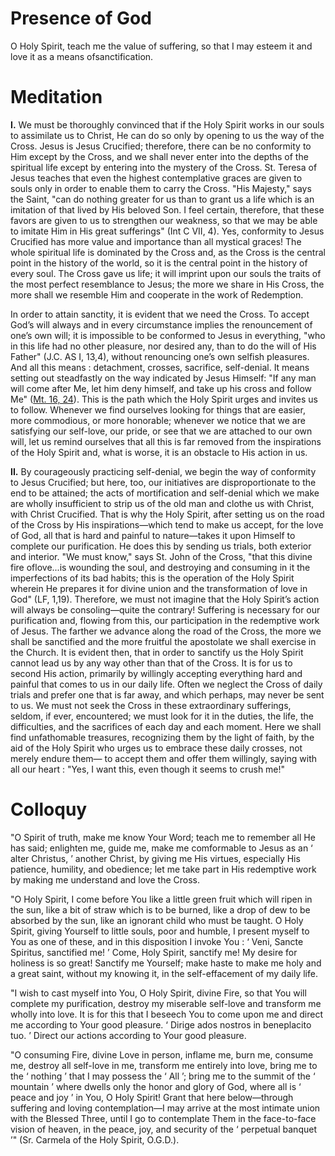 # Presence of God

O Holy Spirit, teach me the value of suffering, so that I may esteem it and love it as a means ofsanctification.

# Meditation

**I.** We must be thoroughly convinced that if the Holy Spirit works in our souls to assimilate us to Christ, He can do so only by opening to us the way of the Cross. Jesus is Jesus Crucified; therefore, there can be no conformity to Him except by the Cross, and we shall never enter into the depths of the spiritual life except by entering into the mystery of the Cross. St. Teresa of Jesus teaches that even the highest contemplative graces are given to souls only in order to enable them to carry the Cross. "His Majesty," says the Saint, "can do nothing greater for us than to grant us a life which is an imitation of that lived by His beloved Son. I feel certain, therefore, that these favors are given to us to strengthen our weakness, so that we may be able to imitate Him in His great sufferings" (Int C VII, 4). Yes, conformity to Jesus Crucified has more value and importance than all mystical graces! The whole spiritual life is dominated by the Cross and, as the Cross is the central point in the history of the world, so it is the central point in the history of every soul. The Cross gave us life; it will imprint upon our souls the traits of the most perfect resemblance to Jesus; the more we share in His Cross, the more shall we resemble Him and cooperate in the work of Redemption.

In order to attain sanctity, it is evident that we need the Cross. To accept God’s will always and in every circumstance implies the renouncement of one’s own will; it is impossible to be conformed to Jesus in everything, "who in this life had no other pleasure, nor desired any, than to do the will of His Father" (J.C. AS I, 13,4), without renouncing one’s own selfish pleasures. And all this means : detachment, crosses, sacrifice, self-denial. It means setting out steadfastly on the way indicated by Jesus Himself: "If any man will come after Me, let him deny himself, and take up his cross and follow Me" ([Mt. 16, 24](https://vulgata.online/bible/Mt.16?ed=DR2&vfn=DR2.Mt.16.24:vs)). This is the path which the Holy Spirit urges and invites us to follow. Whenever we find ourselves looking for things that are easier, more commodious, or more honorable; whenever we notice that we are satisfying our self-love, our pride, or see that we are attached to our own will, let us remind ourselves that all this is far removed from the inspirations of the Holy Spirit and, what is worse, it is an obstacle to His action in us.

**II.** By courageously practicing self-denial, we begin the way of conformity to Jesus Crucified; but here, too, our initiatives are disproportionate to the end to be attained; the acts of mortification and self-denial which we make are wholly insufficient to strip us of the old man and clothe us with Christ, with Christ Crucified. That is why the Holy Spirit, after setting us on the road of the Cross by His inspirations—which tend to make us accept, for the love of God, all that is hard and painful to nature—takes it upon Himself to complete our purification. He does this by sending us trials, both exterior and interior. "We must know," says St. John of the Cross, "that this divine fire oflove...is wounding the soul, and destroying and consuming in it the imperfections of its bad habits; this is the operation of the Holy Spirit wherein He prepares it for divine union and the transformation of love in God" (LF, 1,19). Therefore, we must not imagine that the Holy Spirit’s action will always be consoling—quite the contrary! Suffering is necessary for our purification and, flowing from this, our participation in the redemptive work of Jesus. The farther we advance along the road of the Cross, the more we shall be sanctified and the more fruitful the apostolate we shall exercise in the Church. It is evident then, that in order to sanctify us the Holy Spirit cannot lead us by any way other than that of the Cross. It is for us to second His action, primarily by willingly accepting everything hard and painful that comes to us in our daily life. Often we neglect the Cross of daily trials and prefer one that is far away, and which perhaps, may never be sent to us. We must not seek the Cross in these extraordinary sufferings, seldom, if ever, encountered; we must look for it in the duties, the life, the difficulties, and the sacrifices of each day and each moment. Here we shall find unfathomable treasures, recognizing them by the light of faith, by the aid of the Holy Spirit who urges us to embrace these daily crosses, not merely endure them— to accept them and offer them willingly, saying with all our heart : "Yes, I want this, even though it seems to crush me!"

# Colloquy

"O Spirit of truth, make me know Your Word; teach me to remember all He has said; enlighten me, guide me, make me comformable to Jesus as an ‘ alter Christus, ’ another Christ, by giving me His virtues, especially His patience, humility, and obedience; let me take part in His redemptive work by making me understand and love the Cross.

"O Holy Spirit, I come before You like a little green fruit which will ripen in the sun, like a bit of straw which is to be burned, like a drop of dew to be absorbed by the sun, like an ignorant child who must be taught. O Holy Spirit, giving Yourself to little souls, poor and humble, I present myself to You as one of these, and in this disposition I invoke You : ‘ Veni, Sancte Spiritus, sanctified me! ’ Come, Holy Spirit, sanctify me! My desire for holiness is so great! Sanctify me Yourself; make haste to make me holy and a great saint, without my knowing it, in the self-effacement of my daily life.

"I wish to cast myself into You, O Holy Spirit, divine Fire, so that You will complete my purification, destroy my miserable self-love and transform me wholly into love. It is for this that I beseech You to come upon me and direct me according to Your good pleasure. ‘ Dirige ados nostros in beneplacito tuo. ’ Direct our actions according to Your good pleasure.

"O consuming Fire, divine Love in person, inflame me, burn me, consume me, destroy all self-love in me, transform me entirely into love, bring me to the ‘ nothing ’ that I may possess the ‘ All ’; bring me to the summit of the ‘ mountain ’ where dwells only the honor and glory of God, where all is ‘ peace and joy ’ in You, O Holy Spirit! Grant that here below—through suffering and loving contemplation—I may arrive at the most intimate union with the Blessed Three, until I go to contemplate Them in the face-to-face vision of heaven, in the peace, joy, and security of the ‘ perpetual banquet ’" (Sr. Carmela of the Holy Spirit, O.G.D.).
